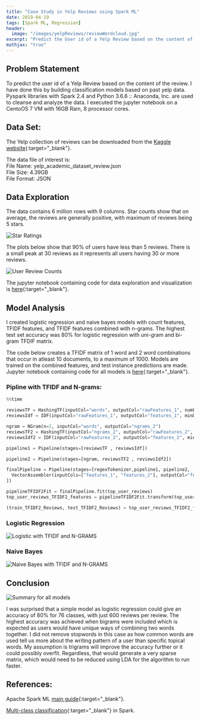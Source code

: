 ```yaml
---
title: "Case Study in Yelp Reviews using Spark ML"
date: 2019-04-19
tags: [Spark ML, Regression]
header:
  image: "/images/yelpReviews/reviewWordcloud.jpg"
excerpt: "Predict the User id of a Yelp Review based on the content of the review"
mathjax: "true"
---
```


## Problem Statement

To predict the user id of a Yelp Review based on the content of the review. I have done this by building classification models based on past yelp data. Pyspark libraries with Spark 2.4 and Python 3.6.6 :: Anaconda, Inc. are used to cleanse and analyze the data. I executed the jupyter notebook on a CentoOS 7 VM with 16GB Ram, 8 processor cores.

## Data Set:

The Yelp collection of reviews can be downloaded from the [Kaggle website](https://www.kaggle.com/yelp-dataset/yelp-dataset#yelp_academic_dataset_review.json){:target="_blank"}.

The data file of interest is:<br/>
File Name: yelp_academic_dataset_review.json<br/>
File Size: 4.39GB<br/>
File Format: JSON<br/>

## Data Exploration

The data contains 6 million rows with 9 columns. Star counts show that on average, the reviews are generally positive, with maximum of reviews being 5 stars.

<img src="{{ site.url }}{{ site.baseurl }}/images/yelpReviews/StarRatings.jpg" alt="Star Ratings">

The plots below show that 90% of users have less than 5 reviews. There is a small peak at 30 reviews as it represents all users having 30 or more reviews.

<img src="{{ site.url }}{{ site.baseurl }}/images/yelpReviews/userReviews.jpg" alt="User Review Counts">

The jupyter notebook containing code for data exploration and visualization is [here](/assets/static/notebooks/yelpReviews/CaseStudyofYelpReviews_ShahAniket_DataVisualization.ipynb){:target="_blank"}.

## Model Analysis

I created logistic regression and naive bayes models with count features, TFIDF features, and TFIDF features combined with n-grams. The highest test set accuracy was 80% for logistic regression with uni-gram and bi-gram TFDIF matrix.

The code below creates a TFIDF matrix of 1 word and 2 word combinations that occur in atleast 10 documents, to a maximum of 1000. Models are trained on the combined features, and test instance predictions are made. Jupyter notebook containing code for all models is [here](/assets/static/notebooks/yelpReviews/ClassificationModelsYelpReviews_AniketShah_SparkMLCode.ipynb){:target="_blank"}.

### Pipline with TFIDF and N-grams:

```python
%%time

reviewsTF = HashingTF(inputCol="words", outputCol="rawFeatures_1", numFeatures=10000)
reviewsIdf = IDF(inputCol="rawFeatures_1", outputCol="features_1", minDocFreq=10)

ngram = NGram(n=2, inputCol="words", outputCol="ngrams_2")
reviewsTF2 = HashingTF(inputCol="ngrams_2", outputCol="rawFeatures_2", numFeatures=10000)
reviewsIdf2 = IDF(inputCol="rawFeatures_2", outputCol="features_2", minDocFreq=10)

pipeline1 = Pipeline(stages=[reviewsTF , reviewsIdf])

pipeline2 = Pipeline(stages=[ngram, reviewsTF2 , reviewsIdf2])

finalPipeline = Pipeline(stages=[regexTokenizer,pipeline1, pipeline2, 
  VectorAssembler(inputCols=["features_1", "features_2"], outputCol="features"),label_userID
])

pipelineTFIDF2Fit = finalPipeline.fit(top_user_reviews)
top_user_reviews_TFIDF2_features = pipelineTFIDF2Fit.transform(top_user_reviews)

(train_TFIDF2_Reviews, test_TFIDF2_Reviews) = top_user_reviews_TFIDF2_features.randomSplit([0.8, 0.2], seed = 12345)
```
### Logistic Regression

<img src="{{ site.url }}{{ site.baseurl }}/images/yelpReviews/logisticTFIDFNGRAM.jpg" alt="Logistic with TFIDF and N-GRAMS">

### Naive Bayes

<img src="{{ site.url }}{{ site.baseurl }}/images/yelpReviews/nbTFIDFNGRAM.jpg" alt="Naive Bayes with TFIDF and N-GRAMS">

## Conclusion

<img src="{{ site.url }}{{ site.baseurl }}/images/yelpReviews/summaryAccuracy.jpg" alt="Summary for all models">

I was surprised that a simple model as logistic regression could give an accuracy of 80% for 76 classes, with just 600 reviews per review. The highest accuracy was achieved when bigrams were included which is expected as users would have unique ways of combining two words together. I did not remove stopwords in this case as how common words are used tell us more about the writing pattern of a user than specific topical words. My assumption is trigrams will improve the accuracy further or it could possibly overfit. Regardless, that would generate a very sparse matrix, which would need to be reduced using LDA for the algorithm to run faster.


## References:

Apache Spark ML [main guide](https://spark.apache.org/docs/latest/ml-guide.html){:target="_blank"}.

[Multi-class classification](https://towardsdatascience.com/multi-class-text-classification-with-pyspark-7d78d022ed35){:target="_blank"} in Spark.




